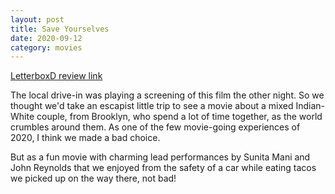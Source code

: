 ```yaml
---
layout: post
title: Save Yourselves
date: 2020-09-12
category: movies
---
```

 
[LetterboxD review link](https://letterboxd.com/samarthbhaskar/film/save-yourselves/)

The local drive-in was playing a screening of this film the other night. So we thought we'd take an escapist little trip to see a movie about a mixed Indian-White couple, from Brooklyn, who spend a lot of time together, as the world crumbles around them. As one of the few movie-going experiences of 2020, I think we made a bad choice.

But as a fun movie with charming lead performances by Sunita Mani and John Reynolds that we enjoyed from the safety of a car while eating tacos we picked up on the way there, not bad!